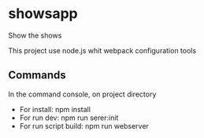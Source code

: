 # showsapp
Show the shows

This project use node.js whit webpack configuration tools

## Commands

In the command console, on project directory

- For install: npm install
- For run dev: npm run serer:init
- For run script build:  npm  run webserver

